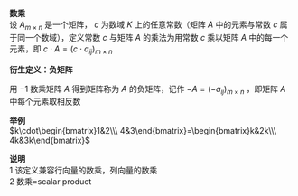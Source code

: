 **数乘**  
设 $A_{m\times n}$ 是一个矩阵， $c$ 为数域 $K$ 上的任意常数（矩阵 $A$ 中的元素与常数 $c$ 属于同一个数域），定义常数 $c$ 与矩阵 $A$ 的乘法为用常数 $c$ 乘以矩阵 $A$ 中的每一个元素，即 $c\cdot A=(c\cdot a_{ij})_{m\times n}$  
  
**衍生定义：负矩阵**  
  
用 $-1$ 数乘矩阵 $A$ 得到矩阵称为 $A$ 的负矩阵，记作 $-A=(-a_{ij})_{m\times n}$ ，即矩阵 $A$ 中每个元素取相反数  
  
**举例**  
$k\cdot\begin{bmatrix}1&2\\\ 4&3\end{bmatrix}=\begin{bmatrix}k&2k\\\ 4k&3k\end{bmatrix}$  
  
**说明**  
1 该定义兼容行向量的数乘，列向量的数乘  
2 数乘=scalar product  
